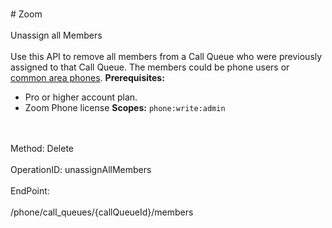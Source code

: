 <br>#     Zoom</br>
<br>Unassign all Members</br>
<br>Use this API to remove all members from a Call Queue who were previously assigned to that Call Queue. The members could be phone users or [common area phones](https://support.zoom.us/hc/en-us/articles/360028516231-Managing-Common-Area-Phones).
**Prerequisites:**
* Pro or higher account plan.
* Zoom Phone license
**Scopes:** `phone:write:admin` 

</br>
<br>Method: Delete</br>
<br>OperationID: unassignAllMembers</br>
<br>EndPoint:</br>
<br>/phone/call_queues/{callQueueId}/members</br>
